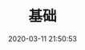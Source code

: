 ---
pageComponent: 
  name: Catalogue
  data: 
    key: 10.基础
    imgUrl: /img/bird.png
    description: 基础的数理、编程知识，关于数学、Python...
title: 基础
date: 2020-03-11 21:50:53
permalink: /basic
sidebar: false
article: false
comment: false
editLink: false
---